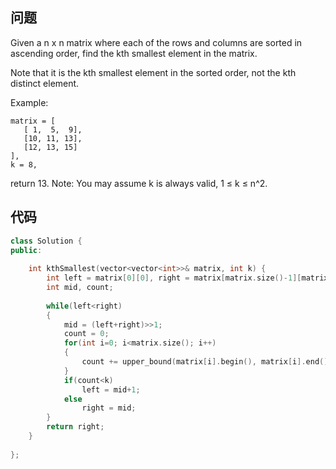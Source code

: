 ## 问题
Given a n x n matrix where each of the rows and columns are sorted in ascending order, find the kth smallest element in the matrix.

Note that it is the kth smallest element in the sorted order, not the kth distinct element.

Example:
```
matrix = [
   [ 1,  5,  9],
   [10, 11, 13],
   [12, 13, 15]
],
k = 8,
```
return 13.
Note: 
You may assume k is always valid, 1 ≤ k ≤ n^2.

## 代码
```C++
class Solution {
public:
  
    int kthSmallest(vector<vector<int>>& matrix, int k) {
        int left = matrix[0][0], right = matrix[matrix.size()-1][matrix[0].size()-1];
        int mid, count;
        
        while(left<right)
        {
            mid = (left+right)>>1;
            count = 0;
            for(int i=0; i<matrix.size(); i++)
            {
                count += upper_bound(matrix[i].begin(), matrix[i].end(), mid) - matrix[i].begin();
            }
            if(count<k)
                left = mid+1;
            else
                right = mid;
        }
        return right;
    }
    
};
```
